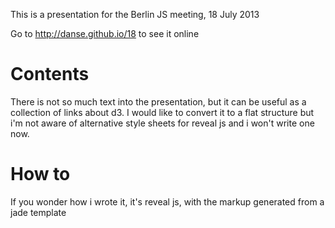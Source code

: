 
This is a presentation for the Berlin JS meeting, 18 July 2013

Go to <http://danse.github.io/18> to see it online

# Contents

There is not so much text into the presentation, but it can be useful as a
collection of links about d3. I would like to convert it to a flat structure
but i'm not aware of alternative style sheets for reveal js and i won't write
one now.

# How to

If you wonder how i wrote it, it's reveal js, with the markup generated from a
jade template
